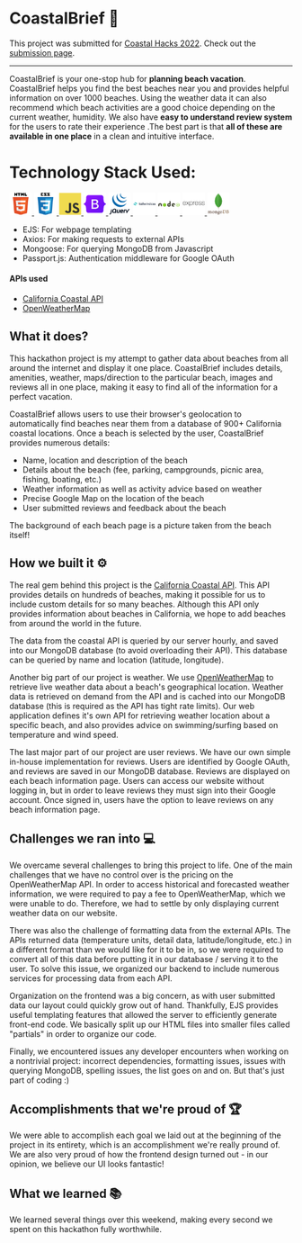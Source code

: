 # CoastalBrief 🌊

This project was submitted for [Coastal Hacks 2022](https://coastal-hacks.devpost.com/). Check out the [submission page](https://devpost.com/software/coastalbrief).

---

CoastalBrief is your one-stop hub for **planning beach vacation**. CoastalBrief helps you find the best beaches near you and provides helpful information on over 1000 beaches. Using the weather data it can also recommend which beach activities are a good choice depending on the current weather, humidity. We also have **easy to understand review system** for the users to rate their experience .The best part is that **all of these are available in one place** in a clean and intuitive interface.

# Technology Stack Used:
<a href="#" target="_blank" rel="noreferrer"> <img src="https://raw.githubusercontent.com/devicons/devicon/master/icons/html5/html5-original-wordmark.svg" alt="html5" width="40" height="40"/> </a>
<a href="#" target="_blank" rel="noreferrer"> <img src="https://raw.githubusercontent.com/devicons/devicon/master/icons/css3/css3-original-wordmark.svg" alt="css3" width="40" height="40"/> </a>
<a href="#" target="_blank" rel="noreferrer"> <img src="https://raw.githubusercontent.com/devicons/devicon/master/icons/javascript/javascript-original.svg" alt="css3" width="40" height="40"/> </a>
<a href="#" target="_blank" rel="noreferrer"> <img src="https://raw.githubusercontent.com/devicons/devicon/master/icons/bootstrap/bootstrap-original.svg" alt="css3" width="40" height="40"/> </a>
<a href="#" target="_blank" rel="noreferrer"> <img src="https://raw.githubusercontent.com/devicons/devicon/master/icons/jquery/jquery-original-wordmark.svg" alt="css3" width="40" height="40"/> </a>
<a href="#" target="_blank" rel="noreferrer"> <img src="https://raw.githubusercontent.com/devicons/devicon/master/icons/tailwindcss/tailwindcss-original-wordmark.svg" alt="css3" width="40" height="40"/> </a>
<a href="#" target="_blank" rel="noreferrer"> <img src="https://raw.githubusercontent.com/devicons/devicon/master/icons/nodejs/nodejs-original-wordmark.svg" alt="css3" width="40" height="40"/> </a>
<a href="#" target="_blank" rel="noreferrer"> <img src="https://raw.githubusercontent.com/devicons/devicon/master/icons/express/express-original-wordmark.svg" alt="css3" width="40" height="40"/> </a>
<a href="#" target="_blank" rel="noreferrer"> <img src="https://raw.githubusercontent.com/devicons/devicon/master/icons/mongodb/mongodb-original-wordmark.svg" alt="css3" width="40" height="40"/> </a>

- EJS: For webpage templating
- Axios: For making requests to external APIs
- Mongoose: For querying MongoDB from Javascript
- Passport.js: Authentication middleware for Google OAuth

#### APIs used
- [California Coastal API](https://www.coastal.ca.gov/open-data/api-docs/)
- [OpenWeatherMap](https://openweathermap.org)

## What it does?
This hackathon project is my attempt to gather data about beaches from all around the internet and display it one place. CoastalBrief includes details, amenities, weather, maps/direction to the particular beach, images and reviews all in one place, making it easy to find all of the information for a perfect vacation.

CoastalBrief allows users to use their browser's geolocation to automatically find beaches near them from a database of 900+ California coastal locations. Once a beach is selected by the user, CoastalBrief provides numerous details:
- Name, location and description of the beach
- Details about the beach (fee, parking, campgrounds, picnic area, fishing, boating, etc.)
- Weather information as well as activity advice based on weather
- Precise Google Map on the location of the beach
- User submitted reviews and feedback about the beach

The background of each beach page is a picture taken from the beach itself!

## How we built it ⚙️
The real gem behind this project is the [California Coastal API](https://www.coastal.ca.gov/open-data/api-docs/). This API provides details on hundreds of beaches, making it possible for us to include custom details for so many beaches. Although this API only provides information about beaches in California, we hope to add beaches from around the world in the future.

The data from the coastal API is queried by our server hourly, and saved into our MongoDB database (to avoid overloading their API). This database can be queried by name and location (latitude, longitude).

Another big part of our project is weather. We use [OpenWeatherMap](https://openweathermap.org) to retrieve live weather data about a beach's geographical location. Weather data is retrieved on demand from the API and is cached into our MongoDB database (this is required as the API has tight rate limits). Our web application defines it's own API for retrieving weather location about a specific beach, and also provides advice on swimming/surfing based on temperature and wind speed.

The last major part of our project are user reviews. We have our own simple in-house implementation for reviews. Users are identified by Google OAuth, and reviews are saved in our MongoDB database. Reviews are displayed on each beach information page. Users can access our website without logging in, but in order to leave reviews they must sign into their Google account. Once signed in, users have the option to leave reviews on any beach information page.

## Challenges we ran into 💻
We overcame several challenges to bring this project to life. One of the main challenges that we have no control over is the pricing on the OpenWeatherMap API. In order to access historical and forecasted weather information, we were required to pay a fee to OpenWeatherMap, which we were unable to do. Therefore, we had to settle by only displaying current weather data on our website.

There was also the challenge of formatting data from the external APIs. The APIs returned data (temperature units, detail data, latitude/longitude, etc.) in a different format than we would like for it to be in, so we were required to convert all of this data before putting it in our database / serving it to the user. To solve this issue, we organized our backend to include numerous services for processing data from each API.

Organization on the frontend was a big concern, as with user submitted data our layout could quickly grow out of hand. Thankfully, EJS provides useful templating features that allowed the server to efficiently generate front-end code. We basically split up our HTML files into smaller files called "partials" in order to organize our code.

Finally, we encountered issues any developer encounters when working on a nontrivial project: incorrect dependencies, formatting issues, issues with querying MongoDB, spelling issues, the list goes on and on. But that's just part of coding :)

## Accomplishments that we're proud of 🏆

We were able to accomplish each goal we laid out at the beginning of the project in its entirety, which is an accomplishment we're really pround of. We are also very proud of how the frontend design turned out - in our opinion, we believe our UI looks fantastic! 

## What we learned 📚
We learned several things over this weekend, making every second we spent on this hackathon fully worthwhile. 
